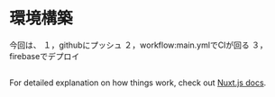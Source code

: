 # 環境構築
今回は、
１，githubにプッシュ
２，workflow:main.ymlでCIが回る
３，firebaseでデプロイ

## 

For detailed explanation on how things work, check out [Nuxt.js docs](https://nuxtjs.org).

